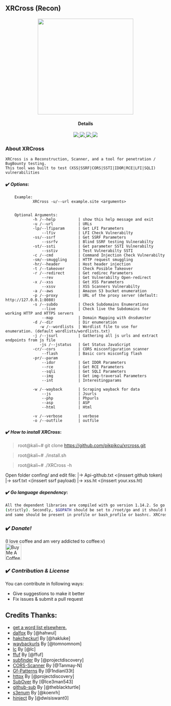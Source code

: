 ## XRCross (Recon)

<h4 align="center"><img src="https://raw.githubusercontent.com/pikpikcu/xrcross/master/img/logo.png" width="300px" height="300px">

</a>
<h4 align="center">Details</h4>                
<p align="center">
  </a>
  <a href="https://ru.m.wikipedia.org/wiki/bash">
    <img src="https://img.shields.io/badge/language-bash-green.svg">
 </a>
  <a href="https://t.me/WongNdes0">
   <img src="https://img.shields.io/badge/telegram--blue.svg">
   </a>
  <a href="https://github.com/pikpikcu/xrcross">
    <img src="https://img.shields.io/badge/version-V1.6.8[Beta]-green.svg">
 </a>
   <a href="https://github.com/pikpikcu/xrcross/blob/master/LICENSE">
   <img src="https://img.shields.io/badge/LICENSE-red.svg">
   </a>
 </a>
</p>


### About XRCross 

    XRCross is a Reconstruction, Scanner, and a tool for penetration / BugBounty testing. 
    This tool was built to test (XSS|SSRF|CORS|SSTI|IDOR|RCE|LFI|SQLI) vulnerabilities 

#### ✔️ ***Options***:
>   
        Example: 
                XRCross -u/--url example.site <arguments>
                
        
        Optional Arguments:
                -h /--help          | show this help message and exit
                -u /--url           | URLs
                -lp/--lfiparam      | Get LFI Parameters       
                    --lfiv          | LFI Check Vulnerabilty
                -ss/--ssrf          | Get SSRF Parameters 
                    --ssrfv         | Blind SSRF testing Vulnerabilty
                -st/--ssti          | Get parameter SSTI Vulnerabilty  
                    --sstiv         | Test Vulnerabilty SSTI
                -c /--cmd           | Command Injection Check Vulnerabilty
                -sm/--smuggling     | HTTP request smuggling 
                -hr/--header        | Host header injection 
                -t /--takeover      | Check Posible Takeover
                -r /--redirect      | Get redirec Parameters
                    --rev           | Get Vulnerabilty Open-redirect
                -x /--xss           | Get XSS Parameters        
                    --xssv          | XSS Scanners Vulnerabilty
                -a /--aws           | Amazon S3 bucket enumeration
                -p /--proxy         | URL of the proxy server (default: http://127.0.0.1:8080)
                -s /--subdo         | Check Subdomains Enumerations
                    --live          | Check live the Subdomains for working HTTP and HTTPS servers
                    --map           | Domain Mapping with dnsdumster
                -d /--dir           | Dir enumeration
                   -w /--wordlists  | Wordlist file to use for enumeration. (default wordlists/wordlists.txt)
                -j /--jsurl         | Gathering all js urls and extract endpoints from js file
                   -js /--jstatus   | Get Status JavaScript 
                -cr/--cors          | CORS misconfiguration scanner
                    --flash         | Basic cors misconfig flash
                -pr/--param        
                    --idor          | Get IDOR Parameters
                    --rce           | Get RCE Parameters
                    --sqli          | Get SQLI Parameters
                    --img           | Get img-traversal Parameters
                    --int           | Interestingparams
                     
                -w /--wayback       | Scraping wayback for data
                    --js            | Jsurls 
                    --php           | Phpurls
                    --asp           | ASP
                    --html          | Html

                -v /--verbose       | verbose
                -o /--outfile       | outfile    


#### ✔️ ***How to install XRCross***:

> root@kali~# git clone https://github.com/pikpikcu/xrcross.git

> root@kali~# ./install.sh

> root@kali~# ./XRCross -h

>
 Open folder confing/ and edit file:
      |-> Api-github.txt <(inssert github token)
      |-> ssrf.txt <(inssert ssrf payload)
      |-> xss.ht <(inssert your.xss.ht)

#### ✔️ ***Go language dependency***:

```bash
All the dependent libraries are compiled with go version 1.14.2. So go version 1.14.2 should be installed
(strictly). Secondly, $GOPATH should be set to /root/go and it should be exported to PATH using "export PATH=$PATH:$GOROOT/bin/:$GOPATH/bin" 
and same should be present in profile or bash_profile or bashrc. XRCross checks for all the go dependencies under ~/go/bin.
```

### ✔️ ***Donate!***

(I love coffee and am very addicted to coffee:v)
<br><a href="https://www.buymeacoffee.com/pikpikcu"><img src="https://cdn.buymeacoffee.com/buttons/default-black.png" alt="Buy Me A Coffee" height="50px"></a>

### ✔️ ***Contribution & License***

You can contribute in following ways:
  - Give suggestions to make it better
  - Fix issues & submit a pull request

 Credits Thanks:
------------

* [get a word list elsewhere.](https://github.com/bitquark/dnspop/tree/master/results)
* [dalfox](https://github.com/hahwul/dalfox) By [@hahwul]
* [hakcheckurl](https://github.com/hakluke/hakcheckurl) By [@hakluke]
* [waybackurls](https://github.com/tomnomnom/waybackurls) By [@tomnomnom]
* [lc](https://github.com/lc/gau) By [@lc]
* [ffuf](https://github.com/ffuf/ffuf) By [@ffuf]
* [subfinder](https://github.com/projectdiscovery/subfinder) By [@projectdiscovery]
* [CORS-Scanner](https://github.com/Tanmay-N/CORS-Scanner) By [@Tanmay-N]
* [Gf-Patterns](https://github.com/1ndianl33t/Gf-Patterns) By [@1ndianl33t]
* [httpx](https://github.com/projectdiscovery/httpx) By [@projectdiscovery]
* [SubOver](https://github.com/Ice3man543/SubOver) By [@Ice3man543]
* [github-sub](github.com/theblackturtle/github-subs) By [@theblackturtle]
* [s3enum](https://github.com/koenrh/s3enum) By [@koenrh]
* [hinject](https://github.com/dwisiswant0) By [@dwisiswant0]

